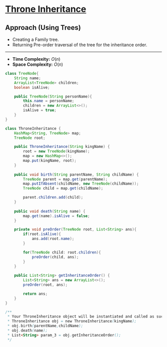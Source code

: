 # [Throne Inheritance](https://leetcode.com/problems/throne-inheritance/description/)

## Approach (Using Trees)
- Creating a Family tree.
- Returning Pre-order traversal of the tree for the inheritance order.

---

- **Time Complexity:** $O(n)$
- **Space Complexity:** $O(n)$


```java
class TreeNode{
    String name;
    ArrayList<TreeNode> children;
    boolean isAlive;

    public TreeNode(String personName){
        this.name = personName;
        children = new ArrayList<>();
        isAlive = true;
    }
}

class ThroneInheritance {
    HashMap<String, TreeNode> map;
    TreeNode root;

    public ThroneInheritance(String kingName) {
        root = new TreeNode(kingName);
        map = new HashMap<>();
        map.put(kingName, root);
    }
    
    public void birth(String parentName, String childName) {
        TreeNode parent = map.get(parentName);
        map.putIfAbsent(childName, new TreeNode(childName));
        TreeNode child = map.get(childName);

        parent.children.add(child);
    }
    
    public void death(String name) {
        map.get(name).isAlive = false;
    }

    private void preOrder(TreeNode root, List<String> ans){
        if(root.isAlive){
            ans.add(root.name);
        }

        for(TreeNode child: root.children){
            preOrder(child, ans);
        }
    }
    
    public List<String> getInheritanceOrder() {
        List<String> ans = new ArrayList<>();
        preOrder(root, ans);

        return ans;
    }
}

/**
 * Your ThroneInheritance object will be instantiated and called as such:
 * ThroneInheritance obj = new ThroneInheritance(kingName);
 * obj.birth(parentName,childName);
 * obj.death(name);
 * List<String> param_3 = obj.getInheritanceOrder();
 */
```
